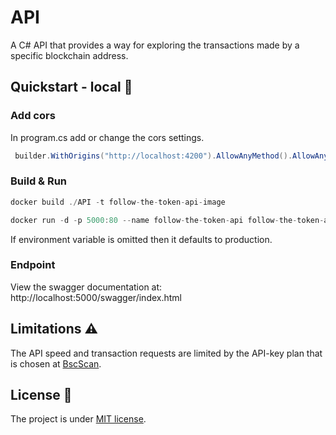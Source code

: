 # API

A C# API that provides a way for exploring the transactions made by a specific blockchain address.

## Quickstart - local :wrench:

### Add cors

In program.cs add or change the cors settings.

``` csharp
 builder.WithOrigins("http://localhost:4200").AllowAnyMethod().AllowAnyHeader();
```

### Build & Run

```go
docker build ./API -t follow-the-token-api-image
```

```go
docker run -d -p 5000:80 --name follow-the-token-api follow-the-token-api-image -e environment='development' -e BscScanApiKey='##Your-BscScan-Api-Key##'
```

If environment variable is omitted then it defaults to production.

### Endpoint

View the swagger documentation at: http://localhost:5000/swagger/index.html

## Limitations :warning:

The API speed and transaction requests are limited by the API-key plan that is chosen at [BscScan][bsc-scan-api].

## License :page_facing_up:

The project is under [MIT license][file-license].

[bsc-scan-api]: https://bscscan.com/apis
[file-license]: https://www.apache.org/licenses/LICENSE-2.0